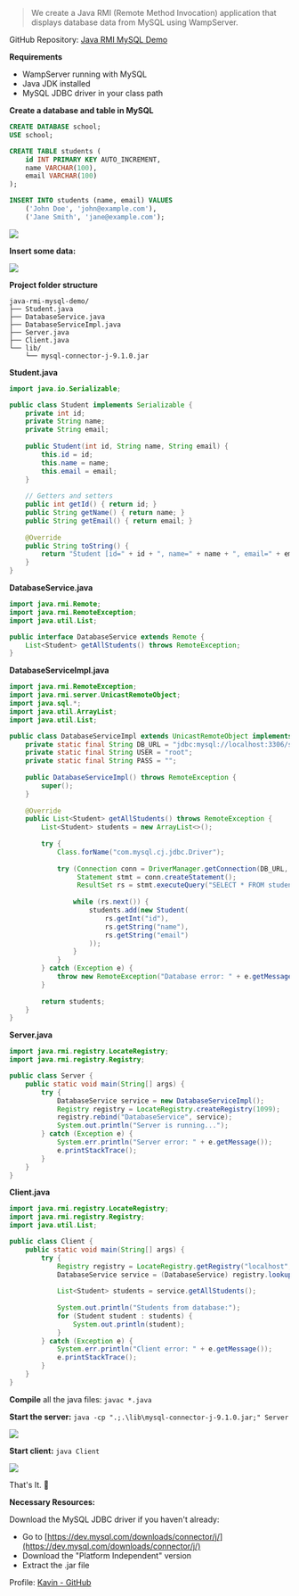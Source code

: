 > We create a Java RMI (Remote Method Invocation) application that displays database data from MySQL using WampServer.

GitHub Repository: [Java RMI MySQL Demo](https://github.com/immkavin-ranks/java-rmi-mysql)

**Requirements**
- WampServer running with MySQL
- Java JDK installed
- MySQL JDBC driver in your class path

**Create a database and table in MySQL**

```SQL
CREATE DATABASE school;
USE school;

CREATE TABLE students (
    id INT PRIMARY KEY AUTO_INCREMENT,
    name VARCHAR(100),
    email VARCHAR(100)
);

INSERT INTO students (name, email) VALUES
    ('John Doe', 'john@example.com'),
    ('Jane Smith', 'jane@example.com');
```

![](attachments/Screenshot%202025-01-18%20132510.png)

**Insert some data:**

![](attachments/Pasted%20image%2020250118134152.png)

**Project folder structure**
```
java-rmi-mysql-demo/
├── Student.java
├── DatabaseService.java
├── DatabaseServiceImpl.java
├── Server.java
├── Client.java
└── lib/
    └── mysql-connector-j-9.1.0.jar
```

**Student.java**
```java
import java.io.Serializable;

public class Student implements Serializable {
    private int id;
    private String name;
    private String email;
    
    public Student(int id, String name, String email) {
        this.id = id;
        this.name = name;
        this.email = email;
    }
    
    // Getters and setters
    public int getId() { return id; }
    public String getName() { return name; }
    public String getEmail() { return email; }
    
    @Override
    public String toString() {
        return "Student [id=" + id + ", name=" + name + ", email=" + email + "]";
    }
}
```

**DatabaseService.java**
```java
import java.rmi.Remote;
import java.rmi.RemoteException;
import java.util.List;

public interface DatabaseService extends Remote {
    List<Student> getAllStudents() throws RemoteException;
}
```

**DatabaseServiceImpl.java**
```java
import java.rmi.RemoteException;
import java.rmi.server.UnicastRemoteObject;
import java.sql.*;
import java.util.ArrayList;
import java.util.List;

public class DatabaseServiceImpl extends UnicastRemoteObject implements DatabaseService {
    private static final String DB_URL = "jdbc:mysql://localhost:3306/school";
    private static final String USER = "root";
    private static final String PASS = "";
    
    public DatabaseServiceImpl() throws RemoteException {
        super();
    }
    
    @Override
    public List<Student> getAllStudents() throws RemoteException {
        List<Student> students = new ArrayList<>();
        
        try {
            Class.forName("com.mysql.cj.jdbc.Driver");
            
            try (Connection conn = DriverManager.getConnection(DB_URL, USER, PASS);
                 Statement stmt = conn.createStatement();
                 ResultSet rs = stmt.executeQuery("SELECT * FROM students")) {
                
                while (rs.next()) {
                    students.add(new Student(
                        rs.getInt("id"),
                        rs.getString("name"),
                        rs.getString("email")
                    ));
                }
            }
        } catch (Exception e) {
            throw new RemoteException("Database error: " + e.getMessage());
        }
        
        return students;
    }
}
```

**Server.java**
```java
import java.rmi.registry.LocateRegistry;
import java.rmi.registry.Registry;

public class Server {
    public static void main(String[] args) {
        try {
            DatabaseService service = new DatabaseServiceImpl();
            Registry registry = LocateRegistry.createRegistry(1099);
            registry.rebind("DatabaseService", service);
            System.out.println("Server is running...");
        } catch (Exception e) {
            System.err.println("Server error: " + e.getMessage());
            e.printStackTrace();
        }
    }
}
```

**Client.java**
```java
import java.rmi.registry.LocateRegistry;
import java.rmi.registry.Registry;
import java.util.List;

public class Client {
    public static void main(String[] args) {
        try {
            Registry registry = LocateRegistry.getRegistry("localhost", 1099);
            DatabaseService service = (DatabaseService) registry.lookup("DatabaseService");
            
            List<Student> students = service.getAllStudents();
            
            System.out.println("Students from database:");
            for (Student student : students) {
                System.out.println(student);
            }
        } catch (Exception e) {
            System.err.println("Client error: " + e.getMessage());
            e.printStackTrace();
        }
    }
}
```

**Compile** all the java files: `javac *.java`

**Start the server:**
`java -cp ".;.\lib\mysql-connector-j-9.1.0.jar;" Server`

![](attachments/Screenshot%202025-01-18%20133146.png)

**Start client:** `java Client`

![](attachments/Pasted%20image%2020250118135044.png)

That's It. 🥳

**Necessary Resources:**

Download the MySQL JDBC driver if you haven't already:

- Go to [https://dev.mysql.com/downloads/connector/j/](https://dev.mysql.com/downloads/connector/j/)
- Download the "Platform Independent" version
- Extract the .jar file

Profile: [Kavin - GitHub](https://github.com/immkavin-ranks/)